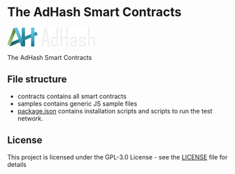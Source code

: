 # The AdHash Smart Contracts

![AdHash](https://raw.githubusercontent.com/AdHashProtocol/contracts/master/static/logo.png)

The AdHash Smart Contracts

## File structure

* contracts contains all smart contracts
* samples contains generic JS sample files
* [package.json](package.json) contains installation scripts and scripts to run the test network.

## License

This project is licensed under the GPL-3.0 License - see the [LICENSE](LICENSE) file for details

